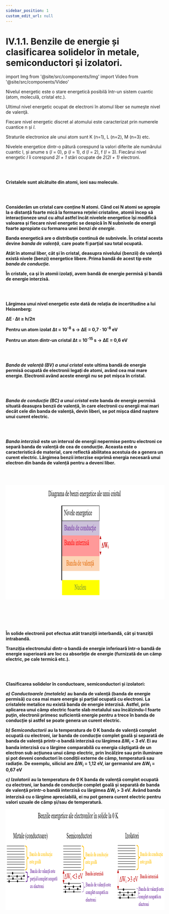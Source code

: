 ```yaml
---
sidebar_position: 1
custom_edit_url: null
---
```


# IV.1.1. Benzile de energie și clasificarea solidelor în metale, semiconductori și izolatori.





import Img from '@site/src/components/Img'
import Video from '@site/src/components/Video'



<div class="alert alert--info" role="alert">

Nivelul energetic este o stare energetică posibilă într-un sistem cuantic (atom, moleculă, cristal etc.).    

Ultimul nivel energetic ocupat de electroni în atomul liber se numeşte nivel de valenţă.    

Fiecare nivel energetic discret al atomului este caracterizat prin numerele cuantice n și _l_.    

Straturile electronice ale unui atom sunt K (n=1), L (n=2), M (n=3) etc.     

Nivelele energetice dintr-o pătură corespund la valori diferite ale numărului cuantic l, și anume s (_l_ = 0), p (_l_ = 1), d (_l_ = 2), f (_l_ = 3). Fiecărui nivel energetic _l_ îi corespund _2l + 1_ stări ocupate de _2(2l + 1)_ electroni.


</div>


<br></br>




<div class="alert alert--info" role="alert">

**Cristalele sunt alcătuite din atomi, ioni sau molecule.** 


</div>


<br></br>


<div class="alert alert--info" role="alert">


**Considerăm un cristal care conține N atomi. Când cei N atomi se apropie la o distanță foarte mică la formarea rețelei cristaline, atomii încep să interacționeze unul cu altul astfel încât nivelele energetice își modifică valoarea și fiecare nivel energetic se despică în N subnivele de energii foarte apropiate cu formarea unei** ***benzi de energie***.     

**Banda energetică are o distribuţie continuă de subnivele. În cristal acesta devine** ***banda de valenţă***, **care poate fi parţial sau total ocupată.**   

**Atât în atomul liber, cât și în cristal, deasupra nivelului (benzii) de valenţă există nivele (benzi) energetice libere. Prima bandă de acest tip este** ***banda de conducţie.***


**În cristale, ca și în atomii izolați, avem bandă de energie permisă și bandă de energie interzisă.** 




</div>




<br></br>



<div class="alert alert--primary" role="alert">

**Lărgimea unui nivel energetic este dată de relația de incertitudine a lui Heisenberg:**     

**ΔE ∙ Δt ≥ h/2π**

**Pentru un atom izolat Δt = 10<sup>-8</sup> s → ΔE = 0,7 ∙ 10<sup>-8</sup> eV**

**Pentru un atom dintr-un cristal Δt = 10<sup>-15</sup> s → ΔE = 0,6 eV**




</div>





<br></br>


<div class="alert alert--primary" role="alert">

***Banda de valență (BV) a unui cristal*** **este ultima bandă de energie permisă ocupată de electronii legați de atomi, având cea mai mare energie. Electronii având aceste energii nu se pot mișca în cristal.**


</div>




<br></br>



<div class="alert alert--primary" role="alert">

***Banda de conducție (BC) a unui cristal*** **este banda de energie permisă situată deasupra benzii de valență, în care electronii cu energii mai mari decât cele din banda de valență, devin liberi, se pot mișca dând naștere unui curent electric.**


</div>



<br></br>



<div class="alert alert--primary" role="alert">

***Banda interzisă*** **este un interval de energii nepermise pentru electroni ce separă banda de valență  de cea de conducție. Aceasta este o caracteristică de material, care reflectă abilitatea acestuia de a genera un curent electric. Lărgimea benzii interzise exprimă energia necesară unui electron din banda de valență pentru a deveni liber.**


</div>



<br></br>



<div class="alert alert--primary" role="alert">



<Img className="img-responsive4" src="fizica/clasa12/capitolul4/IV-1-1-benzile-de-energie-si-clasificarea-solidelor-poza1-diagrama-de-benzi-energetice-ale-unui-cristal.png" width="1000" height="365" lazy={false}  />

<br></br>
<br></br>


**În solide electronii pot efectua atât tranziții interbandă, cât și tranziții intrabandă.** 

**Tranziția electronului dintr-o bandă de energie inferioară într-o bandă de energie superioară are loc cu absorbție de energie (furnizată de un câmp electric, pe cale termică etc.).** 



</div>



<br></br>





<div class="alert alert--primary" role="alert">

**Clasificarea solidelor în conductoare, semiconductori și izolatori:**


***a) Conductoarele (metalele)*** **au banda de valență (banda de energie permisă) cu cea mai mare energie și parțial ocupată cu electroni.  La cristalele metalice nu există banda de energie interzisă. Astfel, prin aplicarea unui câmp electric foarte slab metalului sau încălzindu-l foarte puțin, electronii primesc suficientă energie pentru a trece în banda de conducție și astfel se poate genera un curent electric.**



***b) Semiconductorii*** **au la temperatura de 0 K banda de valență complet ocupată cu electroni, iar banda de conducție complet goală și separată de banda de valență printr-o bandă interzisă cu lărgimea ΔW<sub>i</sub> < 3 eV. Ei au banda interzisă cu o lărgime comparabilă cu energia câștigată de un electron sub acțiunea unui câmp electric, prin încălzire sau prin iluminare și pot deveni conductori în condiții externe de câmp, temperatură sau radiație. De exemplu, siliciul are ΔW<sub>i</sub> = 1,12 eV, iar germaniul are ΔW<sub>i</sub> = 0,67 eV**



***c) Izolatorii*** **au la temperatura de 0 K banda de valență complet ocupată cu electroni, iar banda de conducție complet goală și separată de banda de valență printr-o bandă interzisă cu lărgimea ΔW<sub>i</sub> > 3 eV. Având banda interzisă cu o lărgime apreciabilă, ei nu pot genera curent electric pentru valori uzuale de câmp și/sau de temperatură.** 




<Img className="img-responsive4" src="fizica/clasa12/capitolul4/IV-1-1-benzile-de-energie-si-clasificarea-solidelor-poza2-benzile-energetice-ale-electronilor-in-solide-la-0-k.png" width="1000" height="321" />

<br></br>
<br></br>





</div>


